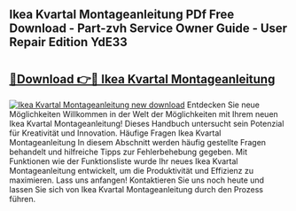 ## Ikea Kvartal Montageanleitung PDf Free Download - Part-zvh Service Owner Guide - User Repair Edition YdE33

# <h2><a href="http://df7t9w.blite.top/?on=Ikea+Kvartal+Montageanleitung">🔗Download 👉🔴 Ikea Kvartal Montageanleitung</a></h2>

[![Ikea Kvartal Montageanleitung new download](https://i.imgur.com/lujVjoI.png)](http://df7t9w.blite.top/?on=Ikea+Kvartal+Montageanleitung)
Entdecken Sie neue Möglichkeiten Willkommen in der Welt der Möglichkeiten mit Ihrem neuen Ikea Kvartal Montageanleitung! Dieses Handbuch untersucht sein Potenzial für Kreativität und Innovation. Häufige Fragen Ikea Kvartal Montageanleitung In diesem Abschnitt werden häufig gestellte Fragen behandelt und hilfreiche Tipps zur Fehlerbehebung gegeben. Mit Funktionen wie der Funktionsliste wurde Ihr neues Ikea Kvartal Montageanleitung entwickelt, um die Produktivität und Effizienz zu maximieren. Lass uns anfangen! Kontaktieren Sie uns noch heute und lassen Sie sich von Ikea Kvartal Montageanleitung durch den Prozess führen.
